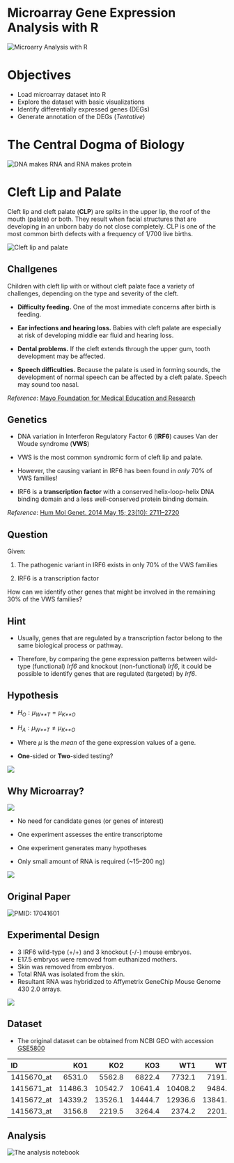 Microarray Gene Expression Analysis with R
================

![](https://raw.githubusercontent.com/ahmedmoustafa/Notebooks/master/Irf6/images/title.png "Microarry Analysis with R")

# Objectives

-   Load microarray dataset into R
-   Explore the dataset with basic visualizations
-   Identify differentially expressed genes (DEGs)
-   Generate annotation of the DEGs (*Tentative*)

# The Central Dogma of Biology

![DNA makes RNA and RNA makes
protein](https://raw.githubusercontent.com/ahmedmoustafa/Notebooks/master/Irf6/images/dogma.png "The Central Dogma of Biology")

# Cleft Lip and Palate

Cleft lip and cleft palate (**CLP**) are splits in the upper lip, the
roof of the mouth (palate) or both. They result when facial structures
that are developing in an unborn baby do not close completely. CLP is
one of the most common birth defects with a frequency of 1/700 live
births.

![Cleft lip and
palate](https://raw.githubusercontent.com/ahmedmoustafa/Notebooks/master/Irf6/images/cleft.jpg)

## Challgenes

Children with cleft lip with or without cleft palate face a variety of
challenges, depending on the type and severity of the cleft.

-   **Difficulty feeding.** One of the most immediate concerns after
    birth is feeding.

-   **Ear infections and hearing loss.** Babies with cleft palate are
    especially at risk of developing middle ear fluid and hearing loss.

-   **Dental problems.** If the cleft extends through the upper gum,
    tooth development may be affected.

-   **Speech difficulties.** Because the palate is used in forming
    sounds, the development of normal speech can be affected by a cleft
    palate. Speech may sound too nasal.

*Reference*: [Mayo Foundation for Medical Education and
Research](https://www.mayoclinic.org/diseases-conditions/cleft-palate/symptoms-causes/syc-20370985)

## Genetics

-   DNA variation in Interferon Regulatory Factor 6 (**IRF6**) causes
    Van der Woude syndrome (**VWS**)

-   VWS is the most common syndromic form of cleft lip and palate.

-   However, the causing variant in IRF6 has been found in *only* 70% of
    VWS families!

-   IRF6 is a **transcription factor** with a conserved helix-loop-helix
    DNA binding domain and a less well-conserved protein binding domain.

*Reference*: [Hum Mol Genet. 2014 May 15; 23(10):
2711–2720](http://doi.org/10.1093/hmg/ddt664)

## Question

Given:

1.  The pathogenic variant in IRF6 exists in only 70% of the VWS
    families

2.  IRF6 is a transcription factor

How can we identify other genes that might be involved in the remaining
30% of the VWS families?

## Hint

-   Usually, genes that are regulated by a transcription factor belong
    to the same biological process or pathway.

-   Therefore, by comparing the gene expression patterns between
    wild-type (functional) *Irf6* and knockout (non-functional) *Irf6*,
    it could be possible to identify genes that are regulated (targeted)
    by *Irf6*.

## Hypothesis

-   *H*<sub>*O*</sub> : *μ*<sub>*W**T*</sub> = *μ*<sub>*K**O*</sub>

-   *H*<sub>*A*</sub> : *μ*<sub>*W**T*</sub> ≠ *μ*<sub>*K**O*</sub>

-   Where *μ* is the *mean* of the gene expression values of a gene.

-   **One**-sided or **Two**-sided testing?

![](README_files/figure-gfm/sides-1.png)<!-- -->

## Why Microarray?

![](images/one-does-not-simply.jpg)

-   No need for candidate genes (or genes of interest)

-   One experiment assesses the entire transcriptome

-   One experiment generates many hypotheses

-   Only small amount of RNA is required (\~15–200 ng)

![](images/chip.jpg)

## Original Paper

![PMID: 17041601](images/pmid17041601.png)

## Experimental Design

-   3 IRF6 wild-type (+/+) and 3 knockout (-/-) mouse embryos.
-   E17.5 embryos were removed from euthanized mothers.
-   Skin was removed from embryos.
-   Total RNA was isolated from the skin.
-   Resultant RNA was hybridized to Affymetrix GeneChip Mouse Genome 430
    2.0 arrays.

![](images/mice.png)

## Dataset

-   The original dataset can be obtained from NCBI GEO with accession
    [GSE5800](https://www.ncbi.nlm.nih.gov/geo/query/acc.cgi?acc=GSE5800)

| ID          |     KO1 |     KO2 |     KO3 |     WT1 |     WT2 |     WT3 |
|:------------|--------:|--------:|--------:|--------:|--------:|--------:|
| 1415670\_at |  6531.0 |  5562.8 |  6822.4 |  7732.1 |  7191.2 |  7551.9 |
| 1415671\_at | 11486.3 | 10542.7 | 10641.4 | 10408.2 |  9484.5 |  7650.2 |
| 1415672\_at | 14339.2 | 13526.1 | 14444.7 | 12936.6 | 13841.7 | 13285.7 |
| 1415673\_at |  3156.8 |  2219.5 |  3264.4 |  2374.2 |  2201.8 |  2525.3 |

## Analysis

![The analysis notebook]()
